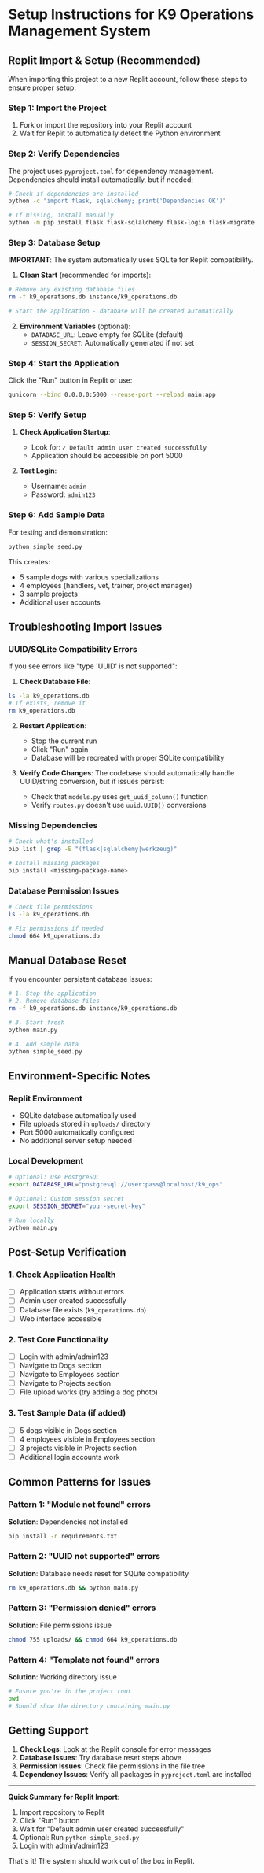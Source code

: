 # Setup Instructions for K9 Operations Management System

## Replit Import & Setup (Recommended)

When importing this project to a new Replit account, follow these steps to ensure proper setup:

### Step 1: Import the Project
1. Fork or import the repository into your Replit account
2. Wait for Replit to automatically detect the Python environment

### Step 2: Verify Dependencies
The project uses `pyproject.toml` for dependency management. Dependencies should install automatically, but if needed:
```bash
# Check if dependencies are installed
python -c "import flask, sqlalchemy; print('Dependencies OK')"

# If missing, install manually
python -m pip install flask flask-sqlalchemy flask-login flask-migrate gunicorn psycopg2-binary reportlab werkzeug email-validator
```

### Step 3: Database Setup
**IMPORTANT**: The system automatically uses SQLite for Replit compatibility.

1. **Clean Start** (recommended for imports):
```bash
# Remove any existing database files
rm -f k9_operations.db instance/k9_operations.db

# Start the application - database will be created automatically
```

2. **Environment Variables** (optional):
   - `DATABASE_URL`: Leave empty for SQLite (default)
   - `SESSION_SECRET`: Automatically generated if not set

### Step 4: Start the Application
Click the "Run" button in Replit or use:
```bash
gunicorn --bind 0.0.0.0:5000 --reuse-port --reload main:app
```

### Step 5: Verify Setup
1. **Check Application Startup**:
   - Look for: `✓ Default admin user created successfully`
   - Application should be accessible on port 5000

2. **Test Login**:
   - Username: `admin`
   - Password: `admin123`

### Step 6: Add Sample Data
For testing and demonstration:
```bash
python simple_seed.py
```

This creates:
- 5 sample dogs with various specializations
- 4 employees (handlers, vet, trainer, project manager)
- 3 sample projects
- Additional user accounts

## Troubleshooting Import Issues

### UUID/SQLite Compatibility Errors
If you see errors like "type 'UUID' is not supported":

1. **Check Database File**:
```bash
ls -la k9_operations.db
# If exists, remove it
rm k9_operations.db
```

2. **Restart Application**:
   - Stop the current run
   - Click "Run" again
   - Database will be recreated with proper SQLite compatibility

3. **Verify Code Changes**:
   The codebase should automatically handle UUID/string conversion, but if issues persist:
   - Check that `models.py` uses `get_uuid_column()` function
   - Verify `routes.py` doesn't use `uuid.UUID()` conversions

### Missing Dependencies
```bash
# Check what's installed
pip list | grep -E "(flask|sqlalchemy|werkzeug)"

# Install missing packages
pip install <missing-package-name>
```

### Database Permission Issues
```bash
# Check file permissions
ls -la k9_operations.db

# Fix permissions if needed
chmod 664 k9_operations.db
```

## Manual Database Reset

If you encounter persistent database issues:

```bash
# 1. Stop the application
# 2. Remove database files
rm -f k9_operations.db instance/k9_operations.db

# 3. Start fresh
python main.py

# 4. Add sample data
python simple_seed.py
```

## Environment-Specific Notes

### Replit Environment
- SQLite database automatically used
- File uploads stored in `uploads/` directory
- Port 5000 automatically configured
- No additional server setup needed

### Local Development
```bash
# Optional: Use PostgreSQL
export DATABASE_URL="postgresql://user:pass@localhost/k9_ops"

# Optional: Custom session secret
export SESSION_SECRET="your-secret-key"

# Run locally
python main.py
```

## Post-Setup Verification

### 1. Check Application Health
- [ ] Application starts without errors
- [ ] Admin user created successfully
- [ ] Database file exists (`k9_operations.db`)
- [ ] Web interface accessible

### 2. Test Core Functionality
- [ ] Login with admin/admin123
- [ ] Navigate to Dogs section
- [ ] Navigate to Employees section
- [ ] Navigate to Projects section
- [ ] File upload works (try adding a dog photo)

### 3. Test Sample Data (if added)
- [ ] 5 dogs visible in Dogs section
- [ ] 4 employees visible in Employees section
- [ ] 3 projects visible in Projects section
- [ ] Additional login accounts work

## Common Patterns for Issues

### Pattern 1: "Module not found" errors
**Solution**: Dependencies not installed
```bash
pip install -r requirements.txt
```

### Pattern 2: "UUID not supported" errors
**Solution**: Database needs reset for SQLite compatibility
```bash
rm k9_operations.db && python main.py
```

### Pattern 3: "Permission denied" errors
**Solution**: File permissions issue
```bash
chmod 755 uploads/ && chmod 664 k9_operations.db
```

### Pattern 4: "Template not found" errors
**Solution**: Working directory issue
```bash
# Ensure you're in the project root
pwd
# Should show the directory containing main.py
```

## Getting Support

1. **Check Logs**: Look at the Replit console for error messages
2. **Database Issues**: Try database reset steps above
3. **Permission Issues**: Check file permissions in the file tree
4. **Dependency Issues**: Verify all packages in `pyproject.toml` are installed

---

**Quick Summary for Replit Import**:
1. Import repository to Replit
2. Click "Run" button
3. Wait for "Default admin user created successfully"
4. Optional: Run `python simple_seed.py`
5. Login with admin/admin123

That's it! The system should work out of the box in Replit.